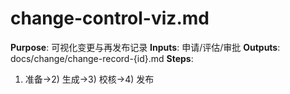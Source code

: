 # change-control-viz.md

**Purpose**: 可视化变更与再发布记录
**Inputs**: 申请/评估/审批
**Outputs**: docs/change/change-record-{id}.md
**Steps**:

1. 准备→2) 生成→3) 校核→4) 发布
